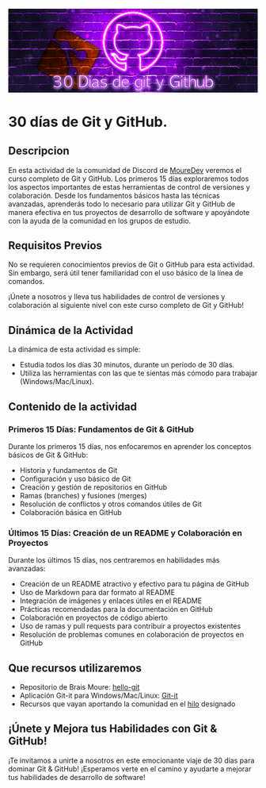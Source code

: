 
![30 Dias](img/phainGitCutPink.webp)

# 30 días de Git y GitHub.

## Descripcion

En esta actividad de la comunidad de Discord de [MoureDev](https://discord.com/invite/mouredev) veremos el curso completo de Git y GitHub.
Los primeros 15 días exploraremos todos los aspectos importantes de estas herramientas de control de versiones y colaboración. Desde los fundamentos básicos hasta las técnicas avanzadas, aprenderás todo lo necesario para utilizar Git y GitHub de manera efectiva en tus proyectos de desarrollo de software y apoyándote con la ayuda de la comunidad en los grupos de estudio.

## Requisitos Previos

No se requieren conocimientos previos de Git o GitHub para esta actividad. Sin embargo, será útil tener familiaridad con el uso básico de la línea de comandos.

¡Únete a nosotros y lleva tus habilidades de control de versiones y colaboración al siguiente nivel con este curso completo de Git y GitHub!

## Dinámica de la Actividad

La dinámica de esta actividad es simple:

- Estudia todos los días 30 minutos, durante un período de 30 días.
- Utiliza las herramientas con las que te sientas más cómodo para trabajar (Windows/Mac/Linux).

## Contenido de la actividad

### Primeros 15 Días: Fundamentos de Git & GitHub

Durante los primeros 15 días, nos enfocaremos en aprender los conceptos básicos de Git & GitHub:

- Historia y fundamentos de Git
- Configuración y uso básico de Git
- Creación y gestión de repositorios en GitHub
- Ramas (branches) y fusiones (merges)
- Resolución de conflictos y otros comandos útiles de Git
- Colaboración básica en GitHub

### Últimos 15 Días: Creación de un README y Colaboración en Proyectos

Durante los últimos 15 días, nos centraremos en habilidades más avanzadas:

- Creación de un README atractivo y efectivo para tu página de GitHub
- Uso de Markdown para dar formato al README
- Integración de imágenes y enlaces útiles en el README
- Prácticas recomendadas para la documentación en GitHub
- Colaboración en proyectos de código abierto
- Uso de ramas y pull requests para contribuir a proyectos existentes
- Resolución de problemas comunes en colaboración de proyectos en GitHub

## Que recursos utilizaremos
- Repositorio de Brais Moure: [hello-git](https://github.com/mouredev/hello-git)
- Aplicación Git-it para Windows/Mac/Linux: [Git-it](https://github.com/jlord/git-it-electron)
- Recursos que vayan aportando la comunidad en el [hilo](https://discord.com/channels/729672926432985098/1221229403347095632)
 designado

## ¡Únete y Mejora tus Habilidades con Git & GitHub!

¡Te invitamos a unirte a nosotros en este emocionante viaje de 30 días para dominar Git & GitHub! ¡Esperamos verte en el camino y ayudarte a mejorar tus habilidades de desarrollo de software!
